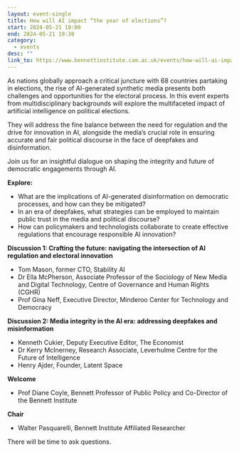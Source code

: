 ```yaml
---
layout: event-single
title: How will AI impact “the year of elections”?
start: 2024-05-21 18:00
end: 2024-05-21 19:30
category:
  - events
desc: ""
link_to: https://www.bennettinstitute.cam.ac.uk/events/how-will-ai-impact-the-year-of-elections/
---
```

As nations globally approach a critical juncture with 68 countries partaking in elections, the rise of AI-generated synthetic media presents both challenges and opportunities for the electoral process. In this event experts from multidisciplinary backgrounds will explore the multifaceted impact of artificial intelligence on political elections. 

They will address the fine balance between the need for regulation and the drive for innovation in AI, alongside the media’s crucial role in ensuring accurate and fair political discourse in the face of deepfakes and disinformation. 

Join us for an insightful dialogue on shaping the integrity and future of democratic engagements through AI.

**Explore:**

* What are the implications of AI-generated disinformation on democratic processes, and how can they be mitigated?
* In an era of deepfakes, what strategies can be employed to maintain public trust in the media and political discourse?
* How can policymakers and technologists collaborate to create effective regulations that encourage responsible AI innovation?

**Discussion 1: Crafting the future: navigating the intersection of AI regulation and electoral innovation**

* Tom Mason, former CTO, Stability AI
* Dr Ella McPherson, Associate Professor of the Sociology of New Media and Digital Technology, Centre of Governance and Human Rights (CGHR)
* Prof Gina Neff, Executive Director, Minderoo Center for Technology and Democracy

**Discussion 2: Media integrity in the AI era: addressing deepfakes and misinformation**

* Kenneth Cukier, Deputy Executive Editor, The Economist
* Dr Kerry McInerney, Research Associate, Leverhulme Centre for the Future of Intelligence
* Henry Ajder, Founder, Latent Space

**Welcome**

* Prof Diane Coyle, Bennett Professor of Public Policy and Co-Director of the Bennett Institute

**Chair**

* Walter Pasquarelli, Bennett Institute Affiliated Researcher

There will be time to ask questions.